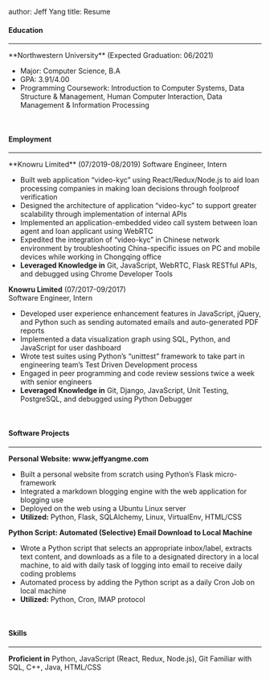 author: Jeff Yang
title: Resume

<h4>Education</h4>
<hr>
**Northwestern University**	(Expected Graduation: 06/2021)  
<ul>
	<li>Major: Computer Science, B.A</li> 
	<li>GPA: 3.91/4.00</li>
	<li>Programming Coursework: Introduction to Computer Systems, Data Structure & Management, Human Computer Interaction, Data Management & Information Processing</li>
</ul>
<br>
<h4>Employment</h4>
<hr>
**Knowru Limited** (07/2019-08/2019)  
Software Engineer, Intern
<ul>  
	<li>Built web application “video-kyc” using React/Redux/Node.js to aid loan processing companies in making loan decisions through foolproof verification</li>
	<li>Designed the architecture of application “video-kyc” to support greater scalability through implementation of internal APIs</li>
	<li>Implemented an application-embedded video call system between loan agent and loan applicant using WebRTC</li>
	<li>Expedited the integration of “video-kyc” in Chinese network environment by troubleshooting China-specific issues on PC and mobile devices while working in Chongqing office</li>
	<li><strong>Leveraged Knowledge in</strong> Git, JavaScript, WebRTC, Flask RESTful APIs, and debugged using Chrome Developer Tools</li>
</ul>

**Knowru Limited** (07/2017-09/2017)  
Software Engineer, Intern
<ul>
	<li>Developed user experience enhancement features in JavaScript, jQuery, and Python such as sending automated emails and auto-generated PDF reports</li>
	<li>Implemented a data visualization graph using SQL, Python, and JavaScript for user dashboard</li>
	<li>Wrote test suites using Python’s “unittest” framework to take part in engineering team’s Test Driven Development process</li>
	<li>Engaged in peer programming and code review sessions twice a week with senior engineers</li>
	<li><strong>Leveraged Knowledge in</strong> Git, Django, JavaScript, Unit Testing, PostgreSQL, and debugged using Python Debugger</li>
</ul>
<br>
<h4>Software Projects</h4> 
<hr>
<strong>Personal Website: www.jeffyangme.com</strong>

<ul>
	<li>Built a personal website from scratch using Python’s Flask micro-framework</li>
	<li>Integrated a markdown blogging engine with the web application for blogging use</li>
	<li>Deployed on the web using a Ubuntu Linux server</li>
	<li><strong>Utilized:</strong> Python, Flask, SQLAlchemy, Linux, VirtualEnv, HTML/CSS</li>
</ul>

<strong>Python Script: Automated (Selective) Email Download to Local Machine</strong>  
<ul>
	<li>Wrote a Python script that selects an appropriate inbox/label, extracts text content, and downloads as a file to a designated directory in a local machine, to aid with daily task of logging into email to receive daily coding problems</li>
	<li>Automated process by adding the Python script as a daily Cron Job on local machine</li>
	<li><strong>Utilized:</strong> Python, Cron, IMAP protocol</li>
</ul>
<br>
<h4>Skills</h4>
<hr>
<strong>Proficient in</strong> Python, JavaScript (React, Redux, Node.js), Git  
Familiar with SQL, C++, Java, HTML/CSS   
